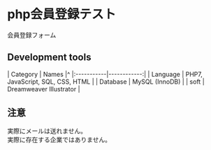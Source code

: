 # php会員登録テスト
会員登録フォーム


## Development tools

| Category | Names |^
|:-----------|------------:|
| Language   |  PHP7, JavaScript, SQL, CSS, HTML |
| Database   |  MySQL (InnoDB) |
| soft       |  Dreamweaver Illustrator |


## 注意
実際にメールは送れません。  
実際に存在する企業ではありません。
